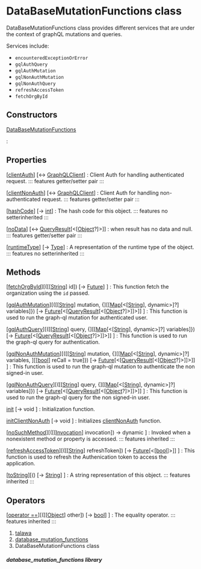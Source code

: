 
<div>

# DataBaseMutationFunctions class

</div>


DataBaseMutationFunctions class provides different services that are
under the context of graphQL mutations and queries.

Services include:

-   `encounteredExceptionOrError`
-   `gqlAuthQuery`
-   `gqlAuthMutation`
-   `gqlNonAuthMutation`
-   `gqlNonAuthQuery`
-   `refreshAccessToken`
-   `fetchOrgById`



## Constructors

[DataBaseMutationFunctions](../services_database_mutation_functions/DataBaseMutationFunctions/DataBaseMutationFunctions.html)

:   



## Properties

[[clientAuth](../services_database_mutation_functions/DataBaseMutationFunctions/clientAuth.html)] [↔ [GraphQLClient](https://pub.dev/documentation/graphql/5.2.0-beta.9/graphql/GraphQLClient-class.html)]
:   Client Auth for handling authenticated request.
    ::: features
    getter/setter pair
    :::

[[clientNonAuth](../services_database_mutation_functions/DataBaseMutationFunctions/clientNonAuth.html)] [↔ [GraphQLClient](https://pub.dev/documentation/graphql/5.2.0-beta.9/graphql/GraphQLClient-class.html)]
:   Client Auth for handling non-authenticated request.
    ::: features
    getter/setter pair
    :::

[[hashCode](https://api.flutter.dev/flutter/dart-core/Object/hashCode.html)] [→ [int](https://api.flutter.dev/flutter/dart-core/int-class.html)]
:   The hash code for this object.
    ::: features
    no setterinherited
    :::

[[noData](../services_database_mutation_functions/DataBaseMutationFunctions/noData.html)] [↔ [QueryResult](https://pub.dev/documentation/graphql/5.2.0-beta.9/graphql/QueryResult-class.html)[\<[[Object](https://api.flutter.dev/flutter/dart-core/Object-class.html)?]\>]]
:   when result has no data and null.
    ::: features
    getter/setter pair
    :::

[[runtimeType](https://api.flutter.dev/flutter/dart-core/Object/runtimeType.html)] [→ [Type](https://api.flutter.dev/flutter/dart-core/Type-class.html)]
:   A representation of the runtime type of the object.
    ::: features
    no setterinherited
    :::



## Methods

[[fetchOrgById](../services_database_mutation_functions/DataBaseMutationFunctions/fetchOrgById.html)][([[[String](https://api.flutter.dev/flutter/dart-core/String-class.html)] id]) [→ [Future](https://api.flutter.dev/flutter/dart-core/Future-class.html)] ]
:   This function fetch the organization using the `id` passed.

[[gqlAuthMutation](../services_database_mutation_functions/DataBaseMutationFunctions/gqlAuthMutation.html)][([[[String](https://api.flutter.dev/flutter/dart-core/String-class.html)] mutation, {][[[Map](https://api.flutter.dev/flutter/dart-core/Map-class.html)[\<[[String](https://api.flutter.dev/flutter/dart-core/String-class.html)], dynamic\>]?] variables]}) [→ [Future](https://api.flutter.dev/flutter/dart-core/Future-class.html)[\<[[QueryResult](https://pub.dev/documentation/graphql/5.2.0-beta.9/graphql/QueryResult-class.html)[\<[[Object](https://api.flutter.dev/flutter/dart-core/Object-class.html)?]\>]]\>]] ]
:   This function is used to run the graph-ql mutation for authenticated
    user.

[[gqlAuthQuery](../services_database_mutation_functions/DataBaseMutationFunctions/gqlAuthQuery.html)][([[[String](https://api.flutter.dev/flutter/dart-core/String-class.html)] query, {][[[Map](https://api.flutter.dev/flutter/dart-core/Map-class.html)[\<[[String](https://api.flutter.dev/flutter/dart-core/String-class.html)], dynamic\>]?] variables]}) [→ [Future](https://api.flutter.dev/flutter/dart-core/Future-class.html)[\<[[QueryResult](https://pub.dev/documentation/graphql/5.2.0-beta.9/graphql/QueryResult-class.html)[\<[[Object](https://api.flutter.dev/flutter/dart-core/Object-class.html)?]\>]]\>]] ]
:   This function is used to run the graph-ql query for authentication.

[[gqlNonAuthMutation](../services_database_mutation_functions/DataBaseMutationFunctions/gqlNonAuthMutation.html)][([[[String](https://api.flutter.dev/flutter/dart-core/String-class.html)] mutation, {][[[Map](https://api.flutter.dev/flutter/dart-core/Map-class.html)[\<[[String](https://api.flutter.dev/flutter/dart-core/String-class.html)], dynamic\>]?] variables, ][[[bool](https://api.flutter.dev/flutter/dart-core/bool-class.html)] reCall = true]}) [→ [Future](https://api.flutter.dev/flutter/dart-core/Future-class.html)[\<[[QueryResult](https://pub.dev/documentation/graphql/5.2.0-beta.9/graphql/QueryResult-class.html)[\<[[Object](https://api.flutter.dev/flutter/dart-core/Object-class.html)?]\>]]\>]] ]
:   This function is used to run the graph-ql mutation to authenticate
    the non signed-in user.

[[gqlNonAuthQuery](../services_database_mutation_functions/DataBaseMutationFunctions/gqlNonAuthQuery.html)][([[[String](https://api.flutter.dev/flutter/dart-core/String-class.html)] query, {][[[Map](https://api.flutter.dev/flutter/dart-core/Map-class.html)[\<[[String](https://api.flutter.dev/flutter/dart-core/String-class.html)], dynamic\>]?] variables]}) [→ [Future](https://api.flutter.dev/flutter/dart-core/Future-class.html)[\<[[QueryResult](https://pub.dev/documentation/graphql/5.2.0-beta.9/graphql/QueryResult-class.html)[\<[[Object](https://api.flutter.dev/flutter/dart-core/Object-class.html)?]\>]]\>]] ]
:   This function is used to run the graph-ql query for the non
    signed-in user.

[init](../services_database_mutation_functions/DataBaseMutationFunctions/init.html) [→ void ]
:   Initialization function.

[initClientNonAuth](../services_database_mutation_functions/DataBaseMutationFunctions/initClientNonAuth.html) [→ void ]
:   Initializes
    [clientNonAuth](../services_database_mutation_functions/DataBaseMutationFunctions/clientNonAuth.html)
    function.

[[noSuchMethod](https://api.flutter.dev/flutter/dart-core/Object/noSuchMethod.html)][([[[Invocation](https://api.flutter.dev/flutter/dart-core/Invocation-class.html)] invocation]) → dynamic ]
:   Invoked when a nonexistent method or property is accessed.
    ::: features
    inherited
    :::

[[refreshAccessToken](../services_database_mutation_functions/DataBaseMutationFunctions/refreshAccessToken.html)][([[[String](https://api.flutter.dev/flutter/dart-core/String-class.html)] refreshToken]) [→ [Future](https://api.flutter.dev/flutter/dart-core/Future-class.html)[\<[[bool](https://api.flutter.dev/flutter/dart-core/bool-class.html)]\>]] ]
:   This function is used to refresh the Authenication token to access
    the application.

[[toString](https://api.flutter.dev/flutter/dart-core/Object/toString.html)][() [→ [String](https://api.flutter.dev/flutter/dart-core/String-class.html)] ]
:   A string representation of this object.
    ::: features
    inherited
    :::



## Operators

[[operator ==](https://api.flutter.dev/flutter/dart-core/Object/operator_equals.html)][([[[Object](https://api.flutter.dev/flutter/dart-core/Object-class.html)] other]) [→ [bool](https://api.flutter.dev/flutter/dart-core/bool-class.html)] ]
:   The equality operator.
    ::: features
    inherited
    :::







1.  [talawa](../index.html)
2.  [database_mutation_functions](../services_database_mutation_functions/)
3.  DataBaseMutationFunctions class

##### database_mutation_functions library







